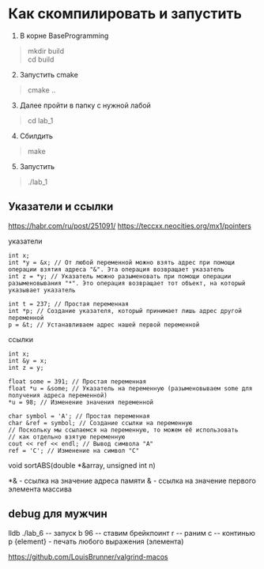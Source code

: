 # Как скомпилировать и запустить

1) В корне BaseProgramming 
> mkdir build  
> cd build
2) Запустить cmake
> cmake ..
3) Далее пройти в папку с нужной лабой 
> cd lab_1
4) Сбилдить
> make
5) Запустить
> ./lab_1

## Указатели и ссылки
https://habr.com/ru/post/251091/
https://teccxx.neocities.org/mx1/pointers

указатели
```
int x;
int *y = &x; // От любой переменной можно взять адрес при помощи операции взятия адреса "&". Эта операция возвращает указатель
int z = *y; // Указатель можно разыменовать при помощи операции разыменовывания "*". Это операция возвращает тот объект, на который указывает указатель
```
```
int t = 237; // Простая переменная
int *p; // Создание указателя, который принимает лишь адрес другой переменной
p = &t; // Устанавливаем адрес нашей первой переменной
```
ссылки
```
int x;
int &y = x;
int z = y;
```
```
float some = 391; // Простая переменная
float *u = &some; // Указатель на переменную (разыменовываем some для получения адреса переменной)
*u = 98; // Изменение значения переменной
```
```
char symbol = 'A'; // Простая переменная
char &ref = symbol; // Создание ссылки на переменную
// Поскольку мы ссылаемся на переменную, то можем её использовать
// как отдельно взятую переменную
cout << ref << endl; // Вывод символа "А"
ref = 'C'; // Изменение на символ "C"
```

void sortABS(double *&array, unsigned int n)

*& - ссылка на значение адреса памяти
& - ссылка на значение первого элемента массива

## debug для мужчин

lldb ./lab_6 -- запуск
b 96 -- ставим брейкпоинт
r -- раним
c -- континью
p {element} - печать любого выражения (элемента)

https://github.com/LouisBrunner/valgrind-macos
